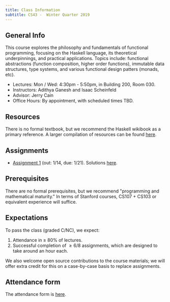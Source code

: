 ```yaml
---
title: Class Information
subtitle: CS43 -  Winter Quarter 2019
---
```


## General Info

This course explores the philosophy and fundamentals of functional programming,
focusing on the Haskell language, its theoretical underpinnings, and practical
applications. Topics include: functional abstractions
(function composition, higher order functions), immutable data structures, type
systems, and various functional design patters (monads, etc). 

- Lectures: Mon / Wed: 4:30pm - 5:50pm, in Building 200, Room 030.
- Instructors: Adithya Ganesh and Isaac Scheinfeld
- Advisor: Jerry Cain
- Office Hours: By appointment, with scheduled times TBD.

## Resources

There is no formal textbook, but we recommend the Haskell wikibook as a primary reference.  A larger compilation of resources can be found [here](/resources.html).

## Assignments

- [Assignment 1](/assignments/assign1.html) (out: 1/14, due: 1/21).  Solutions [here](/solutions/assign1.html).

## Prerequisites

There are no formal prerequisites, but we recommend "programming and mathematical maturity."  In terms of Stanford courses, CS107 + CS103 or equivalent experience will suffice.


## Expectations

To pass the class (graded C/NC), we expect:

1. Attendance in $\ge$ 80% of lectures.
2. Successful completion of $\ge 6/8$ assignments, which are designed to take around an hour each.

We also welcome open source contributions to the course materials; we will offer extra credit for this on a case-by-case basis to replace assignments. 

## Attendance form

The attendance form is [here](https://goo.gl/forms/rXTlBo5CrRSvpdxp1).
